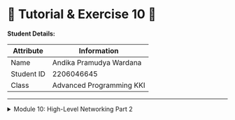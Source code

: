 # 📝 Tutorial & Exercise 10 📝

**Student Details:**

| Attribute | Information                |
|-----------|----------------------------|
| Name      | Andika Pramudya Wardana   |
| Student ID| 2206046645                 |
| Class     | Advanced Programming KKI   |

---

<details>
<summary>Module 10: High-Level Networking Part 2</summary>

## Questions and Answers

### -> Reflection

#### Experiment 2.1: Original code, and how it run
**Result:** 
```rust 
    listening on port 2000
    New connection from 127.0.0.1:62821
    From client 127.0.0.1:62821 "hello"
    New connection from 127.0.0.1:62826
    From client 127.0.0.1:62826 "my name is Andika"
    New connection from 127.0.0.1:62829
    From client 127.0.0.1:62829 "my npm is 2206046645"
```
    First, I compile the server by running "cargo build --bin server". Next, I run the server with "cargo run --bin server". Once the server is running, it will output messages to the terminal indicating that it's listening on a particular port (in this case, port 2000).

    Next, after the server runs, i compile the client by running "cargo build --bin client". Next, I run the clients 3 times in different terminal by running "cargo run --bin client" for each terminal

    Last, after the server & client are running, i look into the server's terminal and see that it output on which port the server is listening to and it also output a new connection from 3 new client (IP address and port number combination) including each messages i input to each client's terminal before.

#### Experiment 2.2: Modifying port
    This code sets up a chat system where one computer (the server) listens for messages from other computers (clients) using a technology called WebSocket. Originally, the server listened on a particular "door" called port 2000, but we changed it to port 8080. When a client wants to join the chat, it connects to the server's address, which includes the port number (now 8080 instead of 2000). Once connected, clients can send messages to the server, which then shares those messages with all other connected clients. This way, everyone can chat with each other in real-time. We use a special tool (a Rust crate) called tokio_websockets to handle all the complicated communication stuff behind the scenes.

